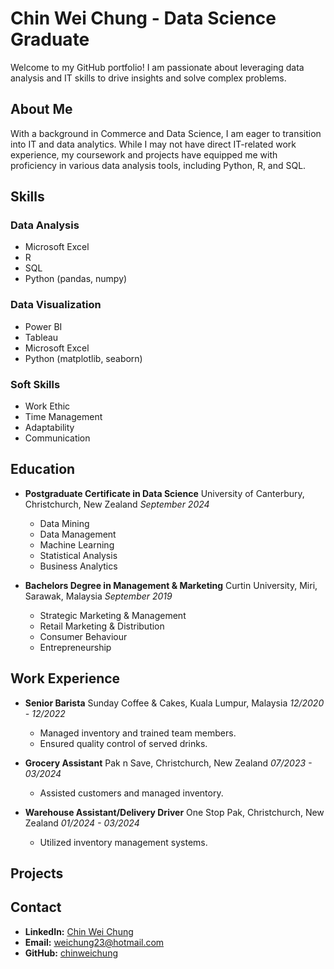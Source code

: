 # Chin Wei Chung - Data Science Graduate

Welcome to my GitHub portfolio! I am passionate about leveraging data analysis and IT skills to drive insights and solve complex problems.

## About Me

With a background in Commerce and Data Science, I am eager to transition into IT and data analytics. While I may not have direct IT-related work experience, my coursework and projects have equipped me with proficiency in various data analysis tools, including Python, R, and SQL.

## Skills

### Data Analysis
- Microsoft Excel
- R
- SQL
- Python (pandas, numpy)

### Data Visualization
- Power BI
- Tableau
- Microsoft Excel
- Python (matplotlib, seaborn)

### Soft Skills
- Work Ethic
- Time Management
- Adaptability
- Communication

## Education

- **Postgraduate Certificate in Data Science**
  University of Canterbury, Christchurch, New Zealand
  *September 2024*
  - Data Mining
  - Data Management
  - Machine Learning
  - Statistical Analysis
  - Business Analytics

- **Bachelors Degree in Management & Marketing**
  Curtin University, Miri, Sarawak, Malaysia
  *September 2019*
  - Strategic Marketing & Management
  - Retail Marketing & Distribution
  - Consumer Behaviour
  - Entrepreneurship

## Work Experience

- **Senior Barista**
  Sunday Coffee & Cakes, Kuala Lumpur, Malaysia
  *12/2020 - 12/2022*
  - Managed inventory and trained team members.
  - Ensured quality control of served drinks.

- **Grocery Assistant**
  Pak n Save, Christchurch, New Zealand
  *07/2023 - 03/2024*
  - Assisted customers and managed inventory.

- **Warehouse Assistant/Delivery Driver**
  One Stop Pak, Christchurch, New Zealand
  *01/2024 - 03/2024*
  - Utilized inventory management systems.
    
## Projects

## Contact

- **LinkedIn:** [Chin Wei Chung](https://www.linkedin.com/in/chinweichung)
- **Email:** weichung23@hotmail.com
- **GitHub:** [chinweichung](https://github.com/chinweichung)
